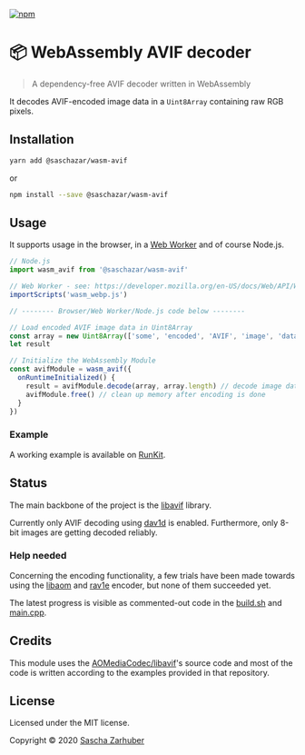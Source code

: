 [![npm](https://img.shields.io/npm/v/@saschazar/wasm-avif)](https://npmjs.org/package/@saschazar/wasm-avif)

# 📦 WebAssembly AVIF decoder

> A dependency-free AVIF decoder written in WebAssembly

It decodes AVIF-encoded image data in a `Uint8Array` containing raw RGB pixels.

## Installation

```bash
yarn add @saschazar/wasm-avif
```

or

```bash
npm install --save @saschazar/wasm-avif
```

## Usage

It supports usage in the browser, in a [Web Worker](https://developer.mozilla.org/en-US/docs/Web/API/Web_Workers_API) and of course Node.js.

```javascript
// Node.js
import wasm_avif from '@saschazar/wasm-avif'

// Web Worker - see: https://developer.mozilla.org/en-US/docs/Web/API/WorkerGlobalScope/importScripts
importScripts('wasm_webp.js')

// -------- Browser/Web Worker/Node.js code below --------

// Load encoded AVIF image data in Uint8Array
const array = new Uint8Array(['some', 'encoded', 'AVIF', 'image', 'data'])
let result

// Initialize the WebAssembly Module
const avifModule = wasm_avif({
  onRuntimeInitialized() {
    result = avifModule.decode(array, array.length) // decode image data and return a new Uint8Array
    avifModule.free() // clean up memory after encoding is done
  }
})
```

### Example

A working example is available on [RunKit](https://runkit.com/saschazar21/5e8749d3492dfa001362b42c).

## Status

The main backbone of the project is the [libavif](https://github.com/AOMediaCodec/libavif) library.

Currently only AVIF decoding using [dav1d](https://github.com/videolan/dav1d) is enabled. Furthermore, only 8-bit images are getting decoded reliably.

### Help needed

Concerning the encoding functionality, a few trials have been made towards using the [libaom](https://aomedia.googlesource.com/aom) and [rav1e](https://github.com/xiph/rav1e) encoder, but none of them succeeded yet.

The latest progress is visible as commented-out code in the [build.sh](https://github.com/saschazar21/webassembly/blob/master/packages/avif/build.sh) and [main.cpp](https://github.com/saschazar21/webassembly/blob/master/packages/avif/main.cpp).

## Credits

This module uses the [AOMediaCodec/libavif](https://github.com/AOMediaCodec/libavif)'s source code and most of the code is written according to the examples provided in that repository.

## License

Licensed under the MIT license.

Copyright ©️ 2020 [Sascha Zarhuber](https://sascha.work)
